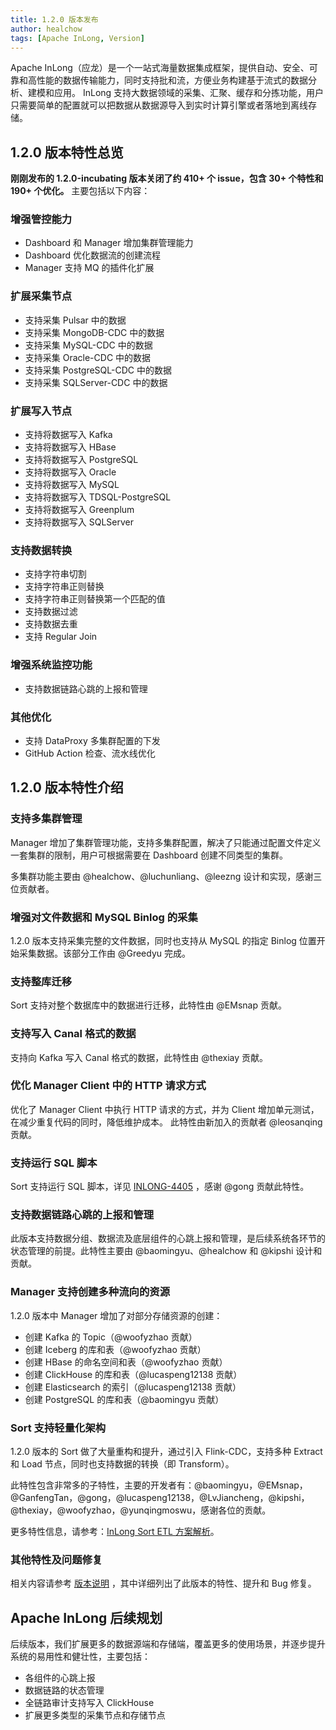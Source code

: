 ```yaml
---
title: 1.2.0 版本发布
author: healchow
tags: [Apache InLong, Version]
---
```


Apache InLong（应龙）是一个一站式海量数据集成框架，提供自动、安全、可靠和高性能的数据传输能力，同时支持批和流，方便业务构建基于流式的数据分析、建模和应用。
InLong 支持大数据领域的采集、汇聚、缓存和分拣功能，用户只需要简单的配置就可以把数据从数据源导入到实时计算引擎或者落地到离线存储。

<!--truncate-->

## 1.2.0 版本特性总览
**刚刚发布的 1.2.0-incubating 版本关闭了约 410+ 个 issue，包含 30+ 个特性和 190+ 个优化。**
主要包括以下内容：

### 增强管控能力
- Dashboard 和 Manager 增加集群管理能力
- Dashboard 优化数据流的创建流程
- Manager 支持 MQ 的插件化扩展

### 扩展采集节点
- 支持采集 Pulsar 中的数据
- 支持采集 MongoDB-CDC 中的数据
- 支持采集 MySQL-CDC 中的数据
- 支持采集 Oracle-CDC 中的数据
- 支持采集 PostgreSQL-CDC 中的数据
- 支持采集 SQLServer-CDC 中的数据

### 扩展写入节点
- 支持将数据写入 Kafka
- 支持将数据写入 HBase
- 支持将数据写入 PostgreSQL
- 支持将数据写入 Oracle
- 支持将数据写入 MySQL
- 支持将数据写入 TDSQL-PostgreSQL
- 支持将数据写入 Greenplum
- 支持将数据写入 SQLServer

### 支持数据转换
- 支持字符串切割
- 支持字符串正则替换
- 支持字符串正则替换第一个匹配的值
- 支持数据过滤
- 支持数据去重
- 支持 Regular Join

### 增强系统监控功能
- 支持数据链路心跳的上报和管理

### 其他优化
- 支持 DataProxy 多集群配置的下发
- GitHub Action 检查、流水线优化

## 1.2.0 版本特性介绍

### 支持多集群管理
Manager 增加了集群管理功能，支持多集群配置，解决了只能通过配置文件定义一套集群的限制，用户可根据需要在 Dashboard 创建不同类型的集群。

多集群功能主要由 @healchow、@luchunliang、@leezng 设计和实现，感谢三位贡献者。

### 增强对文件数据和 MySQL Binlog 的采集
1.2.0 版本支持采集完整的文件数据，同时也支持从 MySQL 的指定 Binlog 位置开始采集数据。该部分工作由 @Greedyu 完成。

### 支持整库迁移
Sort 支持对整个数据库中的数据进行迁移，此特性由 @EMsnap 贡献。

### 支持写入 Canal 格式的数据
支持向 Kafka 写入 Canal 格式的数据，此特性由 @thexiay 贡献。

### 优化 Manager Client 中的 HTTP 请求方式
优化了 Manager Client 中执行 HTTP 请求的方式，并为 Client 增加单元测试，在减少重复代码的同时，降低维护成本。
此特性由新加入的贡献者 @leosanqing 贡献。

### 支持运行 SQL 脚本
Sort 支持运行 SQL 脚本，详见 [INLONG-4405](https://github.com/apache/inlong/issues/4405) ，感谢 @gong 贡献此特性。

### 支持数据链路心跳的上报和管理
此版本支持数据分组、数据流及底层组件的心跳上报和管理，是后续系统各环节的状态管理的前提。此特性主要由 @baomingyu、@healchow 和 @kipshi 设计和贡献。

### Manager 支持创建多种流向的资源
1.2.0 版本中 Manager 增加了对部分存储资源的创建：

- 创建 Kafka 的 Topic（@woofyzhao 贡献）
- 创建 Iceberg 的库和表（@woofyzhao 贡献）
- 创建 HBase 的命名空间和表（@woofyzhao 贡献）
- 创建 ClickHouse 的库和表（@lucaspeng12138 贡献）
- 创建 Elasticsearch 的索引（@lucaspeng12138 贡献）
- 创建 PostgreSQL 的库和表（@baomingyu 贡献）

### Sort 支持轻量化架构
1.2.0 版本的 Sort 做了大量重构和提升，通过引入 Flink-CDC，支持多种 Extract 和 Load 节点，同时也支持数据的转换（即 Transform）。

此特性包含非常多的子特性，主要的开发者有：@baomingyu，@EMsnap，@GanfengTan，@gong，@lucaspeng12138，@LvJiancheng，@kipshi，@thexiay，@woofyzhao，@yunqingmoswu，感谢各位的贡献。

更多特性信息，请参考：[InLong Sort ETL 方案解析](./2022-06-16-inlong-sort-etl.md)。

### 其他特性及问题修复
相关内容请参考 [版本说明](https://github.com/apache/inlong/blob/master/CHANGES.md) ，其中详细列出了此版本的特性、提升和 Bug 修复。

## Apache InLong 后续规划
后续版本，我们扩展更多的数据源端和存储端，覆盖更多的使用场景，并逐步提升系统的易用性和健壮性，主要包括：
- 各组件的心跳上报
- 数据链路的状态管理
- 全链路审计支持写入 ClickHouse
- 扩展更多类型的采集节点和存储节点
